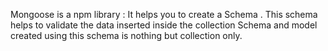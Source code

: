 Mongoose is a npm library : 
It helps you to create a Schema . This schema helps to validate the data inserted inside the collection
Schema and model created using this schema is nothing but collection only.
